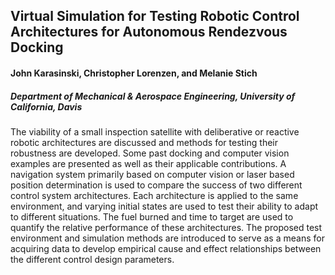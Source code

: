 ## Virtual Simulation for Testing Robotic Control Architectures for Autonomous Rendezvous Docking
#### John Karasinski, Christopher Lorenzen, and Melanie Stich
##### Department of Mechanical & Aerospace Engineering,  University of California, Davis
The viability of a small inspection satellite with deliberative or reactive robotic architectures are discussed and methods for testing their robustness are developed.  Some past docking and computer vision examples are presented as well as their applicable contributions.  A navigation system primarily based on computer vision or laser based position determination is used to compare the success of two different control system architectures.  Each architecture is applied to the same environment, and varying initial states are used to test their ability to adapt to different situations.  The fuel burned and time to target are used to quantify the relative performance of these architectures.  The proposed test environment and simulation methods are introduced to serve as a means for acquiring data to develop empirical cause and effect relationships between the different control design parameters.
